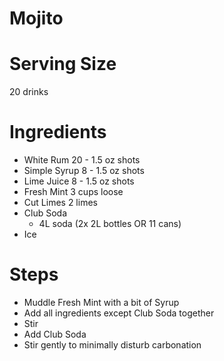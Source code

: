 
# Mojito

# Serving Size
20 drinks

# Ingredients

- White Rum
    20 - 1.5 oz shots
- Simple Syrup
    8 - 1.5 oz shots
- Lime Juice
    8 - 1.5 oz shots
- Fresh Mint
    3 cups loose
- Cut Limes
    2 limes
- Club Soda
    - 4L soda (2x 2L bottles OR 11 cans)
- Ice

# Steps
- Muddle Fresh Mint with a bit of Syrup
- Add all ingredients except Club Soda together
- Stir
- Add Club Soda
- Stir gently to minimally disturb carbonation

